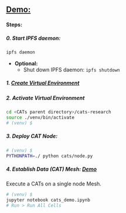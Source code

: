 ## [Demo:](./cats_demo.ipynb)
#### Steps:
##### 0. Start IPFS daemon:
```bash
ipfs daemon
```
* **Optional:** 
  * Shut down IPFS daemon: `ipfs shutdown`
##### 1. [Create Virtual Environment](./docs/ENV.md)
##### 2. Activate Virtual Environment
```bash
cd <CATs parent directory>/cats-research
source ./venv/bin/activate
# (venv) $
```
##### 3. Deploy CAT Node:
```bash
# (venv) $
PYTHONPATH=./ python cats/node.py
```
##### 4. Establish Data (CAT) Mesh: [Demo](./cats_demo.ipynb) 
Execute a CATs on a single node Mesh.
```bash
# (venv) $
jupyter notebook cats_demo.ipynb
# Run > Run All Cells
```